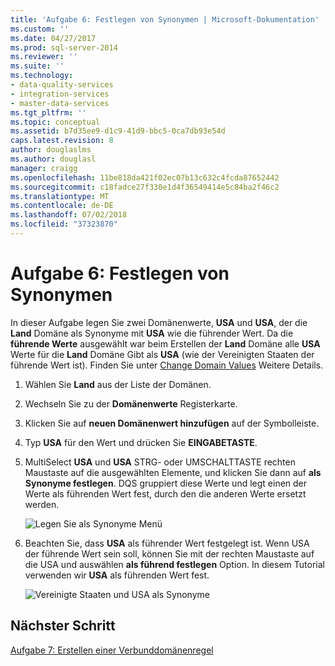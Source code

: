 ```yaml
---
title: 'Aufgabe 6: Festlegen von Synonymen | Microsoft-Dokumentation'
ms.custom: ''
ms.date: 04/27/2017
ms.prod: sql-server-2014
ms.reviewer: ''
ms.suite: ''
ms.technology:
- data-quality-services
- integration-services
- master-data-services
ms.tgt_pltfrm: ''
ms.topic: conceptual
ms.assetid: b7d35ee9-d1c9-41d9-bbc5-0ca7db93e54d
caps.latest.revision: 8
author: douglaslms
ms.author: douglasl
manager: craigg
ms.openlocfilehash: 11be818da421f02ec07b13c632c4fcda87652442
ms.sourcegitcommit: c18fadce27f330e1d4f36549414e5c84ba2f46c2
ms.translationtype: MT
ms.contentlocale: de-DE
ms.lasthandoff: 07/02/2018
ms.locfileid: "37323870"
---
```

# <a name="task-6-setting-synonyms"></a>Aufgabe 6: Festlegen von Synonymen
  In dieser Aufgabe legen Sie zwei Domänenwerte, **USA** und **USA**, der die **Land** Domäne als Synonyme mit **USA** wie die führender Wert. Da die **führende Werte** ausgewählt war beim Erstellen der **Land** Domäne alle **USA** Werte für die **Land** Domäne Gibt als **USA** (wie der Vereinigten Staaten der führende Wert ist). Finden Sie unter [Change Domain Values](http://msdn.microsoft.com/library/hh510408.aspx) Weitere Details.  
  
1.  Wählen Sie **Land** aus der Liste der Domänen.  
  
2.  Wechseln Sie zu der **Domänenwerte** Registerkarte.  
  
3.  Klicken Sie auf **neuen Domänenwert hinzufügen** auf der Symbolleiste.  
  
4.  Typ **USA** für den Wert und drücken Sie **EINGABETASTE**.  
  
5.  MultiSelect **USA** und **USA** STRG- oder UMSCHALTTASTE rechten Maustaste auf die ausgewählten Elemente, und klicken Sie dann auf **als Synonyme festlegen**. DQS gruppiert diese Werte und legt einen der Werte als führenden Wert fest, durch den die anderen Werte ersetzt werden.  
  
     ![Legen Sie als Synonyme Menü](../../2014/tutorials/media/et-settingsynonyms-01.jpg "als Synonyme Menü festlegen")  
  
6.  Beachten Sie, dass **USA** als führender Wert festgelegt ist. Wenn USA der führende Wert sein soll, können Sie mit der rechten Maustaste auf die USA und auswählen **als führend festlegen** Option. In diesem Tutorial verwenden wir **USA** als führenden Wert fest.  
  
     ![Vereinigte Staaten und USA als Synonyme](../../2014/tutorials/media/et-settingsynonyms-02.jpg "Vereinigte Staaten und USA als Synonyme")  
  
## <a name="next-step"></a>Nächster Schritt  
 [Aufgabe 7: Erstellen einer Verbunddomänenregel](../../2014/tutorials/task-7-creating-a-composite-domain.md)  
  
  
